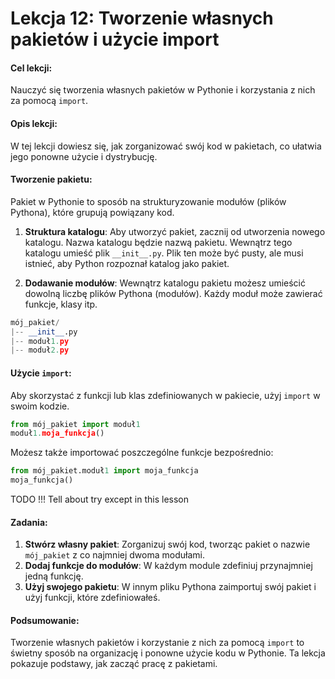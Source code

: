 # Lekcja 12: Tworzenie własnych pakietów i użycie import

#### Cel lekcji:
Nauczyć się tworzenia własnych pakietów w Pythonie i korzystania z nich za pomocą `import`.

#### Opis lekcji:
W tej lekcji dowiesz się, jak zorganizować swój kod w pakietach, co ułatwia jego ponowne użycie i dystrybucję.

#### Tworzenie pakietu:
Pakiet w Pythonie to sposób na strukturyzowanie modułów (plików Pythona), które grupują powiązany kod.

1. **Struktura katalogu**:
   Aby utworzyć pakiet, zacznij od utworzenia nowego katalogu. Nazwa katalogu będzie nazwą pakietu. Wewnątrz tego katalogu umieść plik `__init__.py`. Plik ten może być pusty, ale musi istnieć, aby Python rozpoznał katalog jako pakiet.

2. **Dodawanie modułów**:
   Wewnątrz katalogu pakietu możesz umieścić dowolną liczbę plików Pythona (modułów). Każdy moduł może zawierać funkcje, klasy itp.

```python
mój_pakiet/
|-- __init__.py
|-- moduł1.py
|-- moduł2.py
```

#### Użycie `import`:
Aby skorzystać z funkcji lub klas zdefiniowanych w pakiecie, użyj `import` w swoim kodzie.

```python
from mój_pakiet import moduł1
moduł1.moja_funkcja()
```

Możesz także importować poszczególne funkcje bezpośrednio:

```python
from mój_pakiet.moduł1 import moja_funkcja
moja_funkcja()
```

TODO !!!
Tell about try except in this lesson


#### Zadania:
1. **Stwórz własny pakiet**: Zorganizuj swój kod, tworząc pakiet o nazwie `mój_pakiet` z co najmniej dwoma modułami.
2. **Dodaj funkcje do modułów**: W każdym module zdefiniuj przynajmniej jedną funkcję.
3. **Użyj swojego pakietu**: W innym pliku Pythona zaimportuj swój pakiet i użyj funkcji, które zdefiniowałeś.

#### Podsumowanie:
Tworzenie własnych pakietów i korzystanie z nich za pomocą `import` to świetny sposób na organizację i ponowne użycie kodu w Pythonie. Ta lekcja pokazuje podstawy, jak zacząć pracę z pakietami.



